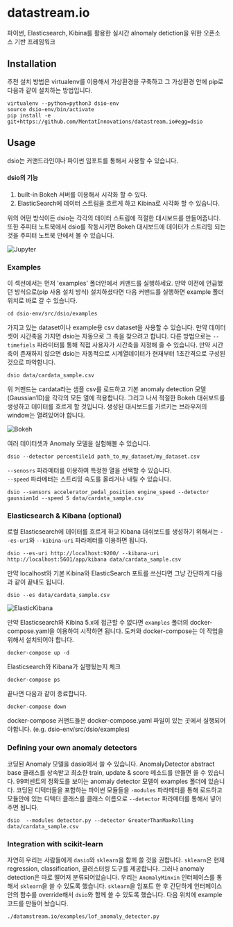 # datastream.io
파이썬, Elasticsearch, Kibina를 활용한 실시간 alnomaly detiction을 위한 오픈소스 기반 프레임워크

## Installation
추천 설치 방법은 virtualenv를 이용해서 가상환경을 구축하고 그 가상환경 안에 pip로 다음과 같이 설치하는 방법입니다.

    virtualenv --python=python3 dsio-env
    source dsio-env/bin/activate
    pip install -e git+https://github.com/MentatInnovations/datastream.io#egg=dsio

## Usage
dsio는 커맨드라인이나 파이썬 임포트를 통해서 사용할 수 있습니다.   
#### dsio의 기능
1. built-in Bokeh 서버를 이용해서 시각화 할 수 있다.
2. ElasticSearch에 데이터 스트림을 흐르게 하고 Kibina로 시각화 할 수 있습니다.  

위의 어떤 방식이든 dsio는 각각의 데이터 스트림에 적절한 대시보드를 만들어줍니다.
또한 주피터 노트북에서 dsio를 작동시키면 Bokeh 대시보드에 데이터가 스트리밍 되는 것을 주피터 노트북 안에서 볼 수 있습니다.

![Jupyter](screenshots/jupyter.png?raw=true "DSIO bokeh dashboard")

### Examples

이 섹션에서는 먼저 'examples' 폴더안에서 커맨드를 실행하세요. 만약 이전에 언급했던 방식으로(pip 사용 설치 방식) 설치하셨다면 다음 커맨드를 실행하면 example 폴더 위치로 바로 갈 수 있습니다.

    cd dsio-env/src/dsio/examples

가지고 있는 dataset이나 example용 csv dataset을 사용할 수 있습니다. 만약 데이터 셋이 시간축을 가지면 dsio는 자동으로 그 축을 찾으려고 합니다.
다른 방법으로는 `--timefiels` 파라미터를 통해 직접 사용자가 시간축을 지정해 줄 수 있습니다. 만약 시간축이 존재하지 않으면 dsio는 자동적으로 시계열데이터가 현재부터 1초간격으로 구성된것으로 파악합니다.

    dsio data/cardata_sample.csv

위 커맨드는 cardata라는 샘플 csv를 로드하고 기본 anomaly detection 모델(Gaussian1D)을 각각의 모든 열에 적용합니다. 그리고 나서 적절한 Bokeh 대쉬보드를 생성하고 데이터를 흐르게 할 것입니다. 생성된 대시보드를 가르키는 브라우저의 window는 열려있어야 합니다.

![Bokeh](screenshots/bokeh.png?raw=true "DSIO bokeh dashboard")

여러 데이터셋과 Anomaly 모델을 실험해볼 수 있습니다.

    dsio --detector percentile1d path_to_my_dataset/my_dataset.csv

`--senosrs` 파라메터를 이용하여 특정한 열을 선택할 수 있습니다.  
`--speed` 파라메터는 스트리밍 속도를 올리거나 내릴 수 있습니다.

    dsio --sensors accelerator_pedal_position engine_speed --detector gaussian1d --speed 5 data/cardata_sample.csv

### Elasticsearch & Kibana (optional)

로컬 Elasticsearch에 데이터를 흐르게 하고 Kibana 대쉬보드를 생성하기 위해서는 `--es-uri`와 `--kibina-uri` 파라메터를 이용하면 됩니다.

    dsio --es-uri http://localhost:9200/ --kibana-uri http://localhost:5601/app/kibana data/cardata_sample.csv

만약 localhost와 기본 Kibina와 ElasticSearch 포트를 쓰신다면 그냥 간단하게 다음과 같이 끝내도 됩니다.

    dsio --es data/cardata_sample.csv

![ElasticKibana](screenshots/ek.png?raw=true "DSIO bokeh dashboard")

만약 Elasticsearch와 Kibina 5.x에 접근할 수 없다면 `examples` 폴더의 docker-compose.yaml을 이용하여 시작하면 됩니다. 도커와 docker-compose는 이 작업을 위해서 설치되어야 합니다.

    docker-compose up -d

Elasticsearch와 Kibana가 실행됬는지 체크

    docker-compose ps

끝나면 다음과 같이 종료합니다.

    docker-compose down

docker-compose 커맨드들은 docker-compose.yaml 파일이 있는 곳에서 실행되어야합니다. (e.g. dsio-env/src/dsio/examples)

### Defining your own anomaly detectors

코딩된 Anomaly 모델을 dasio에서 쓸 수 있습니다. AnomalyDetector abstract base 클래스를 상속받고 최소한 train, update & score 메소드를 만들면 쓸 수 있습니다. 99퍼센트의 정확도를 보이는 anomaly detector 모델이 examples 폴더에 있습니다. 코딩된 디텍터들을 포함하는 파이썬 모듈들을 `-modules` 파라메터를 통해 로드하고 모듈안에 있는 디텍터 클래스를 클래스 이름으로 `--detector` 파라메터를 통해서 넣어주면 됩니다.

    dsio  --modules detector.py --detector GreaterThanMaxRolling data/cardata_sample.csv

### Integration with scikit-learn

자연히 우리는 사람들에게 `dasio`와 `sklearn`을 함께 쓸 것을 권합니다.
`sklearn`은 현제 regression, classification, 클러스터링 도구를 제공합니다. 그러나 anomaly detection은 따로 떨어져 분류되어있습니다. 우리는 `AnomalyMinxin` 인터페이스를 통해서 `sklearn`을 쓸 수 있도록 했습니다. `sklearn`을 임포트 한 후 간단하게 인터페이스 안의 함수를 override해서 `dsio`와 함께 쓸 수 있도록 했습니다. 다음 위치에 example 코드를 만들어 놨습니다.

    ./datamstream.io/examples/lof_anomaly_detector.py
